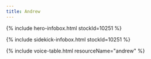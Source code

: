 ```yaml
---
title: Andrew
---
```


{% include hero-infobox.html stockId=10251 %}

{% include sidekick-infobox.html stockId=10251 %}

{% include voice-table.html resourceName="andrew" %}
